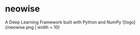 # neowise

A Deep Learning Framework built with Python and NumPy
![logo](/neowise.png | width = 10)
